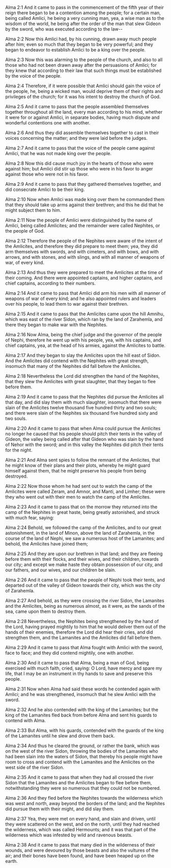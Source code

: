 Alma 2:1 And it came to pass in the commencement of the fifth year of
their reign there began to be a contention among the people; for a
certain man, being called Amlici, he being a very cunning man, yea, a
wise man as to the wisdom of the world, he being after the order of the
man that slew Gideon by the sword, who was executed according to the
law--

Alma 2:2 Now this Amlici had, by his cunning, drawn away much people
after him; even so much that they began to be very powerful; and they
began to endeavor to establish Amlici to be a king over the people.

Alma 2:3 Now this was alarming to the people of the church, and also to
all those who had not been drawn away after the persuasions of Amlici;
for they knew that according to their law that such things must be
established by the voice of the people.

Alma 2:4 Therefore, if it were possible that Amlici should gain the
voice of the people, he, being a wicked man, would deprive them of their
rights and privileges of the church; for it was his intent to destroy
the church of God.

Alma 2:5 And it came to pass that the people assembled themselves
together throughout all the land, every man according to his mind,
whether it were for or against Amlici, in separate bodies, having much
dispute and wonderful contentions one with another.

Alma 2:6 And thus they did assemble themselves together to cast in their
voices concerning the matter; and they were laid before the judges.

Alma 2:7 And it came to pass that the voice of the people came against
Amlici, that he was not made king over the people.

Alma 2:8 Now this did cause much joy in the hearts of those who were
against him; but Amlici did stir up those who were in his favor to anger
against those who were not in his favor.

Alma 2:9 And it came to pass that they gathered themselves together, and
did consecrate Amlici to be their king.

Alma 2:10 Now when Amlici was made king over them he commanded them that
they should take up arms against their brethren; and this he did that he
might subject them to him.

Alma 2:11 Now the people of Amlici were distinguished by the name of
Amlici, being called Amlicites; and the remainder were called Nephites,
or the people of God.

Alma 2:12 Therefore the people of the Nephites were aware of the intent
of the Amlicites, and therefore they did prepare to meet them; yea, they
did arm themselves with swords, and with cimeters, and with bows, and
with arrows, and with stones, and with slings, and with all manner of
weapons of war, of every kind.

Alma 2:13 And thus they were prepared to meet the Amlicites at the time
of their coming. And there were appointed captains, and higher captains,
and chief captains, according to their numbers.

Alma 2:14 And it came to pass that Amlici did arm his men with all
manner of weapons of war of every kind; and he also appointed rulers and
leaders over his people, to lead them to war against their brethren.

Alma 2:15 And it came to pass that the Amlicites came upon the hill
Amnihu, which was east of the river Sidon, which ran by the land of
Zarahemla, and there they began to make war with the Nephites.

Alma 2:16 Now Alma, being the chief judge and the governor of the people
of Nephi, therefore he went up with his people, yea, with his captains,
and chief captains, yea, at the head of his armies, against the
Amlicites to battle.

Alma 2:17 And they began to slay the Amlicites upon the hill east of
Sidon. And the Amlicites did contend with the Nephites with great
strength, insomuch that many of the Nephites did fall before the
Amlicites.

Alma 2:18 Nevertheless the Lord did strengthen the hand of the Nephites,
that they slew the Amlicites with great slaughter, that they began to
flee before them.

Alma 2:19 And it came to pass that the Nephites did pursue the Amlicites
all that day, and did slay them with much slaughter, insomuch that there
were slain of the Amlicites twelve thousand five hundred thirty and two
souls; and there were slain of the Nephites six thousand five hundred
sixty and two souls.

Alma 2:20 And it came to pass that when Alma could pursue the Amlicites
no longer he caused that his people should pitch their tents in the
valley of Gideon, the valley being called after that Gideon who was
slain by the hand of Nehor with the sword; and in this valley the
Nephites did pitch their tents for the night.

Alma 2:21 And Alma sent spies to follow the remnant of the Amlicites,
that he might know of their plans and their plots, whereby he might
guard himself against them, that he might preserve his people from being
destroyed.

Alma 2:22 Now those whom he had sent out to watch the camp of the
Amlicites were called Zeram, and Amnor, and Manti, and Limher; these
were they who went out with their men to watch the camp of the
Amlicites.

Alma 2:23 And it came to pass that on the morrow they returned into the
camp of the Nephites in great haste, being greatly astonished, and
struck with much fear, saying:

Alma 2:24 Behold, we followed the camp of the Amlicites, and to our
great astonishment, in the land of Minon, above the land of Zarahemla,
in the course of the land of Nephi, we saw a numerous host of the
Lamanites; and behold, the Amlicites have joined them;

Alma 2:25 And they are upon our brethren in that land; and they are
fleeing before them with their flocks, and their wives, and their
children, towards our city; and except we make haste they obtain
possession of our city, and our fathers, and our wives, and our children
be slain.

Alma 2:26 And it came to pass that the people of Nephi took their tents,
and departed out of the valley of Gideon towards their city, which was
the city of Zarahemla.

Alma 2:27 And behold, as they were crossing the river Sidon, the
Lamanites and the Amlicites, being as numerous almost, as it were, as
the sands of the sea, came upon them to destroy them.

Alma 2:28 Nevertheless, the Nephites being strengthened by the hand of
the Lord, having prayed mightily to him that he would deliver them out
of the hands of their enemies, therefore the Lord did hear their cries,
and did strengthen them, and the Lamanites and the Amlicites did fall
before them.

Alma 2:29 And it came to pass that Alma fought with Amlici with the
sword, face to face; and they did contend mightily, one with another.

Alma 2:30 And it came to pass that Alma, being a man of God, being
exercised with much faith, cried, saying: O Lord, have mercy and spare
my life, that I may be an instrument in thy hands to save and preserve
this people.

Alma 2:31 Now when Alma had said these words he contended again with
Amlici; and he was strengthened, insomuch that he slew Amlici with the
sword.

Alma 2:32 And he also contended with the king of the Lamanites; but the
king of the Lamanites fled back from before Alma and sent his guards to
contend with Alma.

Alma 2:33 But Alma, with his guards, contended with the guards of the
king of the Lamanites until he slew and drove them back.

Alma 2:34 And thus he cleared the ground, or rather the bank, which was
on the west of the river Sidon, throwing the bodies of the Lamanites who
had been slain into the waters of Sidon, that thereby his people might
have room to cross and contend with the Lamanites and the Amlicites on
the west side of the river Sidon.

Alma 2:35 And it came to pass that when they had all crossed the river
Sidon that the Lamanites and the Amlicites began to flee before them,
notwithstanding they were so numerous that they could not be numbered.

Alma 2:36 And they fled before the Nephites towards the wilderness which
was west and north, away beyond the borders of the land; and the
Nephites did pursue them with their might, and did slay them.

Alma 2:37 Yea, they were met on every hand, and slain and driven, until
they were scattered on the west, and on the north, until they had
reached the wilderness, which was called Hermounts; and it was that part
of the wilderness which was infested by wild and ravenous beasts.

Alma 2:38 And it came to pass that many died in the wilderness of their
wounds, and were devoured by those beasts and also the vultures of the
air; and their bones have been found, and have been heaped up on the
earth.
